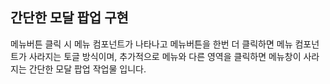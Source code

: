 ## 간단한 모달 팝업 구현

메뉴버튼 클릭 시 메뉴 컴포넌트가 나타나고 메뉴버튼을 한번 더 클릭하면
메뉴 컴포넌트가 사라지는 토글 방식이며,
추가적으로 메뉴와 다른 영역을 클릭하면 메뉴창이 사라지는 간단한 모달 팝업 작업물 입니다.
